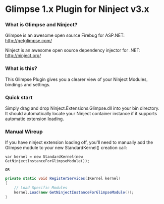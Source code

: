 # Glimpse 1.x Plugin for Ninject v3.x

### What is Glimpse and Ninject?

Glimpse is an awesome open source Firebug for ASP.NET: http://getglimpse.com/

Ninject is an awesome open source dependency injector for .NET: http://ninject.org/

### What is this?

This Glimpse Plugin gives you a clearer view of your Ninject Modules, bindings and settings.

### Quick start

Simply drag and drop Ninject.Extensions.Glimpse.dll into your bin directory. It should automatically locate your Ninject container instance if it supports automatic extension loading.

### Manual Wireup

If you have ninject extension loading off, you'll need to manually add the Glimpse module to your new StandardKernel() creation call:

	var kernel = new StandardKernel(new GetNinjectInstanceForGlimpseModule());

	OR

```C#	
private static void RegisterServices(IKernel kernel)
{
	// Load Specific Modules
	kernel.Load(new GetNinjectInstanceForGlimpseModule());
}       
```
